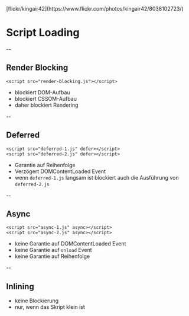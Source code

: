 <!-- .slide: data-background="assets/8038102723_1f2a6de4ac_k.jpg" -->
<div class="attribution">[flickr/kingair42](https://www.flickr.com/photos/kingair42/8038102723/)</div>

# Script Loading

--

## Render Blocking

<pre><code class="lang-html">&lt;script src="render-blocking.js">&lt;/script></code></pre>

- blockiert DOM-Aufbau
- blockiert CSSOM-Aufbau
- daher blockiert Rendering

--

## Deferred

<pre><code class="lang-html">&lt;script src="deferred-1.js" defer>&lt;/script>
&lt;script src="deferred-2.js" defer>&lt;/script>
</code></pre>

- Garantie auf Reihenfolge
- Verzögert DOMContentLoaded Event
- wenn `deferred-1.js` langsam ist blockiert auch die Ausführung von `deferred-2.js`

--

## Async

<pre><code class="lang-html">&lt;script src="async-1.js" async>&lt;/script>
&lt;script src="async-2.js" async>&lt;/script>
</code></pre>


- keine Garantie auf DOMContentLoaded Event
- keine Garantie auf `onload` Event
- keine Garantie auf Reihenfolge

--

## Inlining

- keine Blockierung 
- nur, wenn das Skript klein ist